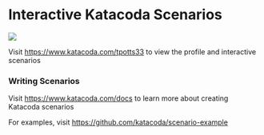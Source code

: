 # Interactive Katacoda Scenarios

[![](http://shields.katacoda.com/katacoda/tpotts33/count.svg)](https://www.katacoda.com/tpotts33 "Get your profile on Katacoda.com")

Visit https://www.katacoda.com/tpotts33 to view the profile and interactive scenarios

### Writing Scenarios
Visit https://www.katacoda.com/docs to learn more about creating Katacoda scenarios

For examples, visit https://github.com/katacoda/scenario-example
